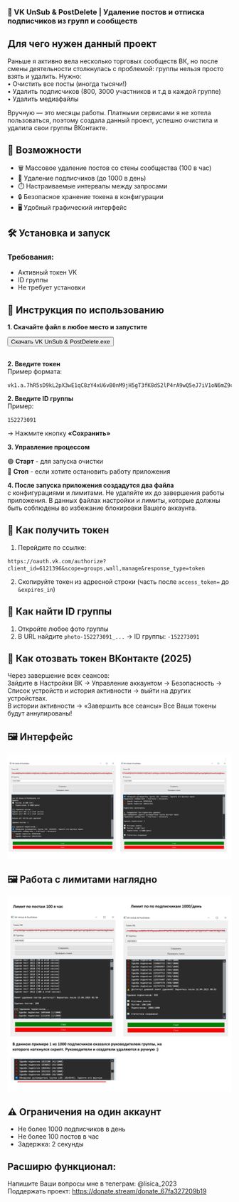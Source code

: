 ### 🧹 VK UnSub & PostDelete | Удаление постов и отписка подписчиков из групп и сообществ

## Для чего нужен данный проект
Раньше я активно вела несколько торговых сообществ ВК, но после смены деятельности столкнулась с проблемой: группы нельзя просто взять и удалить. Нужно:  
• Очистить все посты (иногда тысячи!)  
• Удалить подписчиков (800, 3000 участников и т.д в каждой группе)  
• Удалить медиафайлы  

Вручную — это месяцы работы. Платными сервисами я не хотела пользоваться, поэтому создала данный проект, успешно очистила и удалила свои группы ВКонтакте. 

## 🌟 Возможности

- 🗑️ Массовое удаление постов со стены сообщества (100 в час)
- 👥 Удаление подписчиков (до 1000 в день)
- ⏱️ Настраиваемые интервалы между запросами
- 🔒 Безопасное хранение токена в конфигурации
- 🖥️ Удобный графический интерфейс

## 🛠️ Установка и запуск

### Требования:
- Активный токен VK
- ID группы
- Не требует установки

## 🚀 Инструкция по использованию

**1. Скачайте файл в любое место и запустите**  

<a href="https://github.com/Lisica050521/Python-VK-UnSub-PostDelete-Releases/raw/master/VK%20UnSub%20%26%20PostDelete.exe" download>
  <button>Скачать VK UnSub & PostDelete.exe</button>
</a>
<br><br>

**2. Введите токен**  
Пример формата:
```
vk1.a.7hR5sD9kL2pX3wE1qC8zY4xU6vB0nM9jH5gT3fK8dS2lP4rA9wQ5eJ7iV1oN6mZ9cX2yU4bR0tD5fG8hS3jK6lL9pO4aQ7wE2iI5uY0
   ```
**2. Введите ID группы**  
   Пример:
   ```
   152273091
   ```
   → Нажмите кнопку **«Сохранить»**  

**3. Управление процессом**  

   🟢 **Старт** - для запуска очистки  
   🔴 **Стоп** - если хотите остановить работу приложения

**4. После запуска приложения создадутся два файла**  
с конфигурациями и лимитами. Не удаляйте их до завершения работы приложения. В данных файлах настройки и лимиты, которые должны быть соблюдены во избежание блокировки Вашего аккаунта.

## 🔐 Как получить токен
1. Перейдите по ссылке:
```
https://oauth.vk.com/authorize?client_id=6121396&scope=groups,wall,manage&response_type=token
```
2. Скопируйте токен из адресной строки (часть после `access_token=` до `&expires_in`)

## 📌 Как найти ID группы
1. Откройте любое фото группы
2. В URL найдите `photo-152273091_...` → ID группы: `-152273091`

## 📌 Как отозвать токен ВКонтакте (2025)
Через завершение всех сеансов:  
Зайдите в Настройки ВК → Управление аккаунтом → Безопасность  → 
Список устройств и история активности → выйти на других устройствах.  
В истории активности → «Завершить все сеансы» 
Все Ваши токены будут аннулированы!

## 🖼️ Интерфейс
![Интерфейс](https://raw.githubusercontent.com/Lisica050521/Python-VK-UnSub-PostDelete/master/images/interface.png)

## 🖼️ Работа с лимитами наглядно
![Интерфейс](https://raw.githubusercontent.com/Lisica050521/Python-VK-UnSub-PostDelete/master/images/limits.png)

## ⚠️ Ограничения на один аккаунт
- Не более 1000 подписчиков в день
- Не более 100 постов в час
- Задержка: 2 секунды

## Расширю функционал: 
Напишите Ваши вопросы мне в телеграм: @lisica_2023  
Поддержать проект: https://donate.stream/donate_67fa327209b19